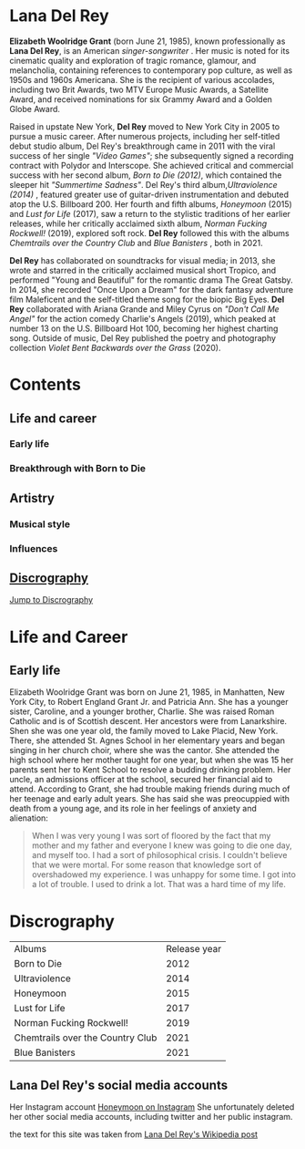 <html lang="en"> 
    <head>
        <meta charset="utf-8">
    <link rel="canonical"
    href="https://en.wikipedia.org/wiki/Lana_Del_Rey">
</head>
<body>
    <main>
        <h1>Lana Del Rey</h1>
<section id="Lana Del Rey">
<p><b class="person">Elizabeth Woolridge Grant</b> (born <time datetime="1985-06-21">June 21, 1985</time>), 
    known professionally as <strong>Lana Del Rey</strong>, is an American <em>singer-songwriter</em> . 
    Her music is noted for its cinematic quality and exploration of tragic romance,  
    glamour, and melancholia, containing references to contemporary pop culture, 
    as well as 1950s and 1960s Americana. She is the recipient of various accolades, 
    including two Brit Awards, two MTV Europe Music Awards, a Satellite Award, and 
    received nominations for six Grammy Award and a Golden Globe Award.</p>

<p>Raised in upstate New York, <b class="person">Del Rey</b> moved to New York City in 2005 to pursue a music career. 
    After numerous projects, including her self-titled debut studio album, Del Rey's breakthrough came in 
    2011 with the viral success of her single <i class="song">"Video Games"</i>; she subsequently signed a recording contract 
    with Polydor and Interscope. She achieved critical and commercial success with her second album, <i class="album">Born to Die (2012)</i>, 
    which contained the sleeper hit <i class="song">"Summertime Sadness"</i>. Del Rey's third album,<i class="album">Ultraviolence (2014)</i> , 
    featured greater use of guitar-driven instrumentation and debuted atop the U.S. Billboard 200. 
    Her fourth and fifth albums, <i class="album">Honeymoon</i> (2015) and <i class="album">Lust for Life</i> (2017), saw a return to the 
    stylistic traditions of her earlier releases, while her critically acclaimed sixth album, 
    <i class="album">Norman Fucking Rockwell!</i> (2019), explored soft rock. <b class="person">Del Rey</b> followed this with the albums 
    <i class="album">Chemtrails over the Country Club</i> and <i class="album">Blue Banisters</i> , both in 2021.</p>

<p><b class="person">Del Rey</b> has collaborated on soundtracks for visual media; in 2013, 
    she wrote and starred in the critically acclaimed musical short Tropico,
    and performed "Young and Beautiful" for the romantic drama The Great Gatsby. 
    In 2014, she recorded "Once Upon a Dream" for the dark fantasy adventure film Maleficent 
    and the self-titled theme song for the biopic Big Eyes. <b class="person">Del Rey</b> collaborated with Ariana Grande 
    and Miley Cyrus on <i class="song">"Don't Call Me Angel"</i> for the action comedy Charlie's Angels (2019), 
    which peaked at number 13 on the U.S. Billboard Hot 100, becoming her highest charting song. 
    Outside of music, Del Rey published the poetry and photography collection 
    <i class="book">Violet Bent Backwards over the Grass</i> (2020).</p>    
    </section>
    </main>
<p>
    <h1>Contents</h1>
    <h2>Life and career</h2>
    <h3>Early life</h3>
    <h3>Breakthrough with Born to Die</h3>
    <h2>Artistry</h2>
    <h3>Musical style</h3>
    <h3>Influences</h3>
    <h2><a href="discography.html">Discrography</a></h2>
<a href="#discrography">Jump to Discrography</a>
</p>

<p>
    <h1>Life and Career</h1>
    <h2>Early life</h2>
    Elizabeth Woolridge Grant was born on June 21, 1985, in Manhatten, New York City,
    to Robert England Grant Jr. and Patricia Ann. She has a younger sister, Caroline, 
    and a younger brother, Charlie. She was raised Roman Catholic and is of Scottish
    descent. Her ancestors were from Lanarkshire. Shen she was one year old, the family
    moved to Lake Placid, New York. There, she attended St. Agnes School in her elementary
    years and began singing in her church choir, where she was the cantor.
    She attended the high school where her mother taught for one year, but when she was 15
    her parents sent her to Kent School to resolve a budding drinking problem.
    Her uncle, an admissions officer at the school, secured her financial aid to attend.
    According to Grant, she had trouble making friends during much of her teenage and 
    early adult years. She has said she was preocuppied with death from a young age, and 
    its role in her feelings of anxiety and alienation:
<blockquote
    cite="https://www.telegraph.co.uk/culture/music/rockandpopfeatures/9027984/Lana-Del-Rey-interview-new-album-Born-to-Die-is-a-beautiful-thing.html">
    <p>
        When I was very young I was sort of floored by the fact that my mother and my father 
        and everyone I knew was going to die one day, and myself too. I had a sort of philosophical
        crisis. I couldn't believe that we were mortal. For some reason that knowledge sort of
        overshadowed my experience. I was unhappy for some time. I got into a lot of trouble.
        I used to drink a lot. That was a hard time of my life.
    </p>
</blockquote>
</p>

<p>
    <h1>Discrography</h1>
    <table>
        <tr>
            <td>Albums</td>
            <td>Release year</td>
        </tr>
        <tr>
        <td>Born to Die</td> 
        <td>2012</td>
        </tr>
        <tr>
            <td>Ultraviolence</td>
            <td>2014</td>
        </tr>
        <tr>
            <td>Honeymoon</td>
            <td>2015</td>
        </tr>
        <tr>
            <td>Lust for Life</td>
            <td>2017</td>
        </tr>
        <tr>
            <td>Norman Fucking Rockwell!</td>
            <td>2019</td>
        </tr>
        <tr>
            <td>Chemtrails over the Country Club</td>
            <td>2021</td>
        </tr>
        <tr>
            <td>Blue Banisters</td>
            <td>2021</td>
        </tr>
    </table>
</p>

<aside>
    <h1>Lana Del Rey's social media accounts</h1>
    <p> Her Instagram account <a href="https://instagram.com/honeymoon/">Honeymoon on Instagram</a>
        She unfortunately deleted her other social media accounts, including twitter and her public instagram.
    </p>
</aside>

   the text for this site was taken from <a href="https://en.wikipedia.org/wiki/Lana_Del_Rey">Lana Del Rey's Wikipedia post</a>

<!-- this is a comment -->
</body>
</html>



